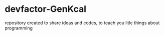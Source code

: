 # devfactor-GenKcal
repository created to share ideas and codes, to teach you litle things about programming


